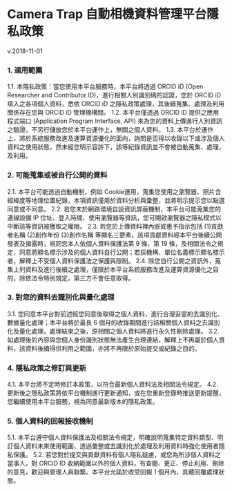 # Camera Trap 自動相機資料管理平台隱私政策

v.2018-11-01

### 1. 適用範圍
1.1. 本隱私政策：當您使用本平台服務時，本平台將透過 ORCID iD (Open Researcher and Contributor ID)，進行相關人別識別碼的認證，您於 ORCID iD 填入之各項個人資料，悉依 ORCID iD 之隱私政策處理，其後續蒐集、處理及利用關係存在您與 ORCID iD 管理機構間。
1.2. 本平台僅透過 ORCID iD 提供之應用程式端口 (Application Program Interface, API) 來為您的資料上傳進行人別資訊之驗證，不另行儲放您於本平台運作上，無關之個人資料。
1.3. 本平台於運作上，將於系統服務改進及運算資源優化的面向，詢問是否得以收錄以下或涉及個人資料之使用狀態，然未經您明示容許下，該等紀錄資訊並不會被自動蒐集、處理，及利用。

### 2. 可能蒐集或被自行公開的資料
2.1. 本平台可能透過自動機制，例如 Cookie運用，蒐集您使用之瀏覽器、照片含經緯度等地理位置紀錄，本項資訊僅用於資料分析與彙整，並將明示提示您以點選同意或不同意。
2.2. 若您未於網路環境自設資訊屏蔽機制，本平台可能蒐集您的連線設備 IP 位址、登入時間、使用瀏覽器等資訊，您可開啟瀏覽器之隱私模式以中斷該等資訊被獲取之權限。
2.3. 若您於上傳資料裡內嵌或惠予指示包括 (1)貢獻者名稱 (2)創作年份 (3)創作名稱 等顯名三要素，該項貢獻資料經本平台後續公開發表及揭露時，視同您本人依個人資料保護法第 9 條、第 19 條，及相關法令之規定，同意將顯名標示涉及的個人資料自行公開；若採機構、單位名義標示顯名標示者，解釋上不受個人資料保護法之保護與限制。
2.4. 除您自行公開之資訊外，蒐集上列資料及進行後續之處理，僅限於本平台系統服務改進及運算資源優化之目的，除依法令特別規定，第三方不會任意取得。

### 3. 對您的資料去識別化與量化處理
3.1. 您同意本平台對前述經您同意後取得之個人資料，進行合理妥當的去識別化、數據量化處理；本平台將於最長 6 個月的收錄期間進行該相關個人資料之去識別化及量化處理，處理結束之後，原相關之個人資料將進行永久性刪除處理。
3.2. 如處理後的內容與您個人身份識別狀態無法產生合理連結，解釋上不再屬於個人資料，該資料後續得供利用之範圍，亦將不再限於原始提交或紀錄之目的。

### 4. 隱私政策之修訂與更新
4.1. 本平台將不定時修訂本政策，以符合最新個人資料法及相關法令規定。
4.2. 更新後之隱私政策將依平台機制進行更新通知，或在您重新登錄時推送更新提醒，您繼續使用本平台服務，視為同意最新版本的隱私政策。

### 5. 個人資料的回報接收機制
5.1. 本平台遵守個人資料保護法及相關法令規定，明確說明蒐集特定資料類型、明訂個人資料未來使用範圍、透過彙整或去識別化於處理及利用資料時強化使用者隱私保護。
5.2. 若您對於提交與貢獻資料有個人隱私疑慮，或您為所涉個人資料之當事人，對 ORCiD ID 收納範圍以外的個人資料，有查閱、更正、停止利用、刪除的意見，歡迎與管理人員聯繫。本平台允諾於收受回報 1 個月內，具體回覆處理狀態。
